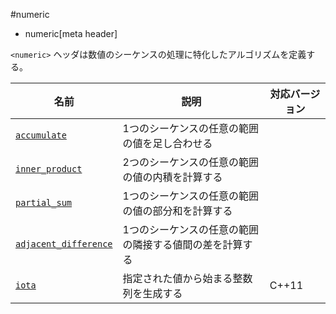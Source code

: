 #numeric
* numeric[meta header]


`<numeric>` ヘッダは数値のシーケンスの処理に特化したアルゴリズムを定義する。


| 名前 | 説明 | 対応バージョン |
|-----------------------------------------------|------------------------------------------------|-------|
| [`accumulate`](./numeric/accumulate.md)       | 1つのシーケンスの任意の範囲の値を足し合わせる  | |
| [`inner_product`](./numeric/inner_product.md) | 2つのシーケンスの任意の範囲の値の内積を計算する | |
| [`partial_sum`](./numeric/partial_sum.md)     | 1つのシーケンスの任意の範囲の値の部分和を計算する  | |
| [`adjacent_difference`](./numeric/adjacent_difference.md) | 1つのシーケンスの任意の範囲の隣接する値間の差を計算する | |
| [`iota`](./numeric/iota.md)                   | 指定された値から始まる整数列を生成する | C++11 |

